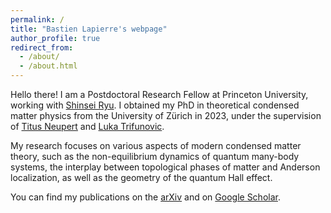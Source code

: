 ```yaml
---
permalink: /
title: "Bastien Lapierre's webpage"
author_profile: true
redirect_from: 
  - /about/
  - /about.html
---
```



Hello there! I am a Postdoctoral Research Fellow at Princeton University, working with [Shinsei Ryu](https://phy.princeton.edu/people/shinsei-ryu). I obtained my PhD in theoretical condensed matter physics from the University of Zürich in 2023, under the supervision of [Titus Neupert](https://www.physik.uzh.ch/en/groups/neupert/team/neupert.html) and [Luka Trifunovic](https://www.lpt.ups-tlse.fr/spip.php?article1624&lang=fr).

My research focuses on various aspects of modern condensed matter theory, such as the non-equilibrium dynamics of quantum many-body systems, the interplay between topological phases of matter and Anderson localization, as well as the geometry of the quantum Hall effect.

You can find my publications on the [arXiv](https://arxiv.org/a/lapierre_b_1.html) and on [Google Scholar](https://scholar.google.com/citations?user=oGgrqHgAAAAJ&hl=en&oi=ao).
